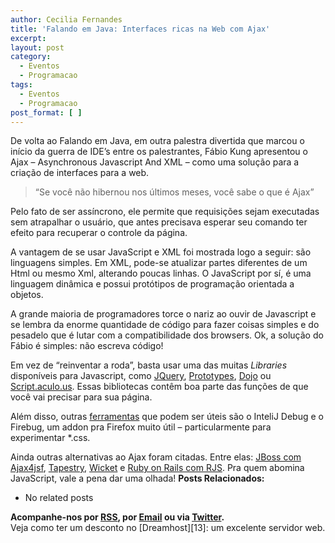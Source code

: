 ```yaml
---
author: Cecilia Fernandes
title: 'Falando em Java: Interfaces ricas na Web com Ajax'
excerpt:
layout: post
category:
  - Eventos
  - Programacao
tags:
  - Eventos
  - Programacao
post_format: [ ]
---
```

De volta ao Falando em Java, em outra palestra divertida que marcou o início da guerra de IDE’s entre os palestrantes, Fábio Kung apresentou o Ajax – Asynchronous Javascript And XML – como uma solução para a criação de interfaces para a web.

> “Se você não hibernou nos últimos meses, você sabe o que é Ajax”

Pelo fato de ser assíncrono, ele permite que requisições sejam executadas sem atrapalhar o usuário, que antes precisava esperar seu comando ter efeito para recuperar o controle da página.

A vantagem de se usar JavaScript e XML foi mostrada logo a seguir: são linguagens simples. Em XML, pode-se atualizar partes diferentes de um Html ou mesmo Xml, alterando poucas linhas. O JavaScript por sí, é uma linguagem dinâmica e possui protótipos de programação orientada a objetos.

A grande maioria de programadores torce o nariz ao ouvir de Javascript e se lembra da enorme quantidade de código para fazer coisas simples e do pesadelo que é lutar com a compatibilidade dos browsers. Ok, a solução do Fábio é simples: não escreva código!

Em vez de “reinventar a roda”, basta usar uma das muitas *Libraries* disponíveis para Javascript, como [JQuery][1], [Prototypes][2], [Dojo][3] ou [Script.aculo.us][4]. Essas bibliotecas contêm boa parte das funções de que você vai precisar para sua página.

Além disso, outras [ferramentas][5] que podem ser úteis são o InteliJ Debug e o Firebug, um addon pra Firefox muito útil – particularmente para experimentar *.css.

Ainda outras alternativas ao Ajax foram citadas. Entre elas: [JBoss com Ajax4jsf][6], [Tapestry][7], [Wicket][5] e [Ruby on Rails com RJS][8]. Pra quem abomina JavaScript, vale a pena dar uma olhada! 
**Posts Relacionados:** 
*   No related posts









**Acompanhe-nos por [ RSS][10], por [Email][11] ou via [Twitter][12].**  
Veja como ter um desconto no [Dreamhost][13]: um excelente servidor web.

 [1]: http://jquery.com/
 [2]: http://www.prototypejs.org/
 [3]: http://dojotoolkit.org/
 [4]: http://script.aculo.us/
 [5]: http://wicket.sourceforge.net/
 [6]: http://labs.jboss.com/jbossajax4jsf/
 [7]: http://tapestry.apache.org/
 [8]: http://www.codyfauser.com/2005/12/05/rjs-templates-plugin-subversion-repository
 [9]: https://twitter.com/share
 [10]: http://feeds.feedburner.com/VidaGeek
 [11]: http://feedburner.google.com/fb/a/mailverify?uri=VidaGeek&loc=pt_BR
 [12]: http://twitter.com/blogvidageek

